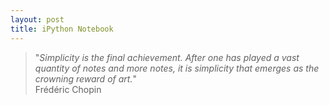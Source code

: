 ```yaml
---
layout: post
title: iPython Notebook
---
```


> "*Simplicity is the final achievement. After one has played a vast quantity of notes and more notes, it is simplicity that emerges as the crowning reward of art.*"  
> Frédéric Chopin 

<script src="http://nbviewer.ipython.org/gist/melvincabatuan/c5f4c0adfbac8f0b35e8#--Displaying-Equations-"></script>
